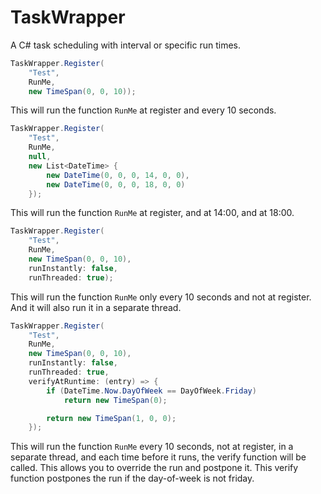 ﻿# TaskWrapper

A C# task scheduling with interval or specific run times.

```csharp
TaskWrapper.Register(
	"Test",
	RunMe,
	new TimeSpan(0, 0, 10));
```

This will run the function `RunMe` at register and every 10 seconds.

```csharp
TaskWrapper.Register(
	"Test",
	RunMe,
	null,
	new List<DateTime> {
		new DateTime(0, 0, 0, 14, 0, 0),
		new DateTime(0, 0, 0, 18, 0, 0)
	});
```

This will run the function `RunMe` at register, and at 14:00, and at 18:00.

```csharp
TaskWrapper.Register(
	"Test",
	RunMe,
	new TimeSpan(0, 0, 10),
	runInstantly: false,
	runThreaded: true);
```

This will run the function `RunMe` only every 10 seconds and not at register. And it will also run it in a separate thread.

```csharp
TaskWrapper.Register(
	"Test",
	RunMe,
	new TimeSpan(0, 0, 10),
	runInstantly: false,
	runThreaded: true,
	verifyAtRuntime: (entry) => {
		if (DateTime.Now.DayOfWeek == DayOfWeek.Friday)
			return new TimeSpan(0);

		return new TimeSpan(1, 0, 0);
	});
```

This will run the function `RunMe` every 10 seconds, not at register, in a separate thread, and each time before it runs, the verify function will be called. This allows you to override the run and postpone it. This verify function postpones the run if the day-of-week is not friday.